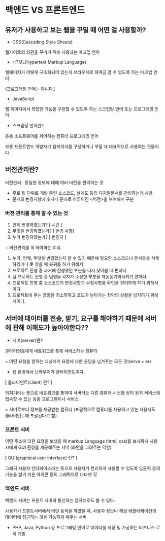 # 백엔드 VS 프론트엔드

## 유저가 사용하고 보는 웹을 꾸밀 때 어떤 걸 사용할까?

- CSS(Cascading Style Sheets)

웹사이트의 외관을 꾸미기 위해 사용되는 마크업 언어

- HTML(Hypertext Markup Language)

웹페이지가 어떻게 구조화되어 있는지 브라우저로 하여금 알 수 있도록 하는 마크업 언어

(프로그래밍 언어는 아니다.)

- JavaScript

웹 페이지에서 복잡한 기능을 구현할 수 있도록 하는 스크립팅 언어  또는 프로그래밍 언어

- 스크립팅 언어란?

응용 소프트웨어를 제어하는 컴퓨터 프로그래밍 언어

보통 프론트엔드 개발자가 웹페이지를 구성하거나 꾸밀 때 대표적으로 사용하는 것들이다.

## 버전관리란?

버전관리 :  동일한 정보에 대해 여러 버전을 관리하는 것

- 주로 팀 단위로 개발 중인 소스코드, 설계도 등의 디지털문서를 관리하는데 사용
- 문서의 변경사항에 숫자나 문자로 이루어진 <버전>을 부여해서 구분

### 버전 관리를 통해 알 수 있는 것

1. 언제 변경하였는가? [ 시간 }
2. 무엇을 변경하였는가? [ 변경 사항]
3. 누가 변경하였는가? [ 변경자 ]

<aside> 💡 버전관리를 꼭 해야하는 이유

</aside>

1. 누가, 언제, 무엇을 변경했는지 알 수 있기 때문에 필요한 소스코드나 문서등을 삭제 하였거나 못 찾을 때 복귀를 하기 위해서
2. 프로젝트 진행 중 과거에 진행했던 부분을 다시 찾아볼 때 편하다
3. 팀 프로젝트 진행 중 팀원들 각자가 수정한 부분을 자동동기화시키기 편하다.
4. 프로젝트 진행 중 소스코드의 변경사항과 수정사항을 확인을 편리하게 하기 위해서 이다.
5. 프로젝트에 주는 영향을 최소화하고 코드가 날아가는 최악의 상황을 방지하기 위해서이다.

## 서버에 데이터를 전송, 받기, 요구를 해야하기 때문에 서버에 관해 이해도가 높아야한다??

- 서버(server)란?

클라이언트에게 네트워크를 통해 서비스하는 컴퓨터

= 어떤 요청을 원하는 대상에게 요청에 대한 응답을 넘겨주는 모든 것(serve + er)

- 웹 환경에서 브라우저가 클라이언트이다.

[ 클라이언트(client) 란? ]

의회기라는 뜻으로 네트워크를 통하여 서버라는 다른 컴퓨터 시스템 상의 원격 서비스에 접속할 수 있는 응용 프로그램이나 서비스

= 서버로부터 정보를 제공받는 컴퓨터 (포괄적으로 컴퓨터를 사용하고 있는 사용자도 클라이언트에 포괄된다고 함)

### 프론트 서버

어떤 주소에 대한 요청을 보냈을 때 markup Language (html, css)를 보내줘서 사용자에게 GUI 환경을 제공해주는 서버 (화면을 그려주는 역할)

[ GUI(graphical user interface) 란? ]

그래픽 사용자 인터페이스라는 뜻으로 사용자가 편리하게 사용할 수 있도록 입출력 등의 기능을 알기 쉬운 아이콘 등의 그래픽으로 나타낸 것

### 백엔드 서버

백엔드 서버는 프론트 서버와 통신하는 컴퓨터로도 볼 수 있다.

사용자가 프론트서버에서 어떤 동작을 하였을 때, 사용자 정보나 해당 애플리케이션의 데이터에 접근하는 것을 가능하게 해주는 서버

- PHP, Java, Python 등 프로그래밍 언어로 데이터를 저장 및 가공하는 비즈니스 로직 개발